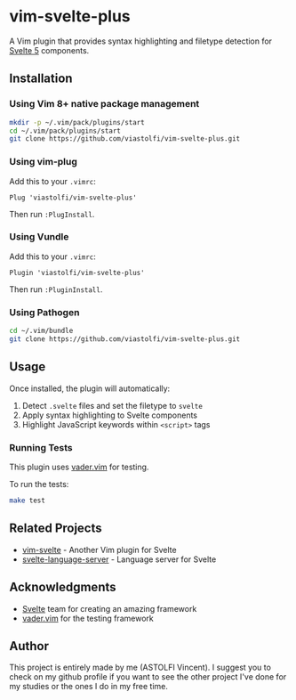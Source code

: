 # vim-svelte-plus

A Vim plugin that provides syntax highlighting and filetype detection for [Svelte 5](https://svelte.dev/) components.

## Installation

### Using Vim 8+ native package management

```bash
mkdir -p ~/.vim/pack/plugins/start
cd ~/.vim/pack/plugins/start
git clone https://github.com/viastolfi/vim-svelte-plus.git
```

### Using vim-plug

Add this to your `.vimrc`:

```vim
Plug 'viastolfi/vim-svelte-plus'
```

Then run `:PlugInstall`.

### Using Vundle

Add this to your `.vimrc`:

```vim
Plugin 'viastolfi/vim-svelte-plus'
```

Then run `:PluginInstall`.

### Using Pathogen

```bash
cd ~/.vim/bundle
git clone https://github.com/viastolfi/vim-svelte-plus.git
```

## Usage

Once installed, the plugin will automatically:

1. Detect `.svelte` files and set the filetype to `svelte`
2. Apply syntax highlighting to Svelte components
3. Highlight JavaScript keywords within `<script>` tags

### Running Tests

This plugin uses [vader.vim](https://github.com/junegunn/vader.vim) for testing.

To run the tests:

```bash
make test
```

## Related Projects

- [vim-svelte](https://github.com/evanleck/vim-svelte) - Another Vim plugin for Svelte
- [svelte-language-server](https://github.com/sveltejs/language-tools) - Language server for Svelte

## Acknowledgments

- [Svelte](https://svelte.dev/) team for creating an amazing framework
- [vader.vim](https://github.com/junegunn/vader.vim) for the testing framework

## Author

This project is entirely made by me (ASTOLFI Vincent). I suggest you to check on my github profile if you want to see the other project I've done for my studies or the ones I do in my free time.
